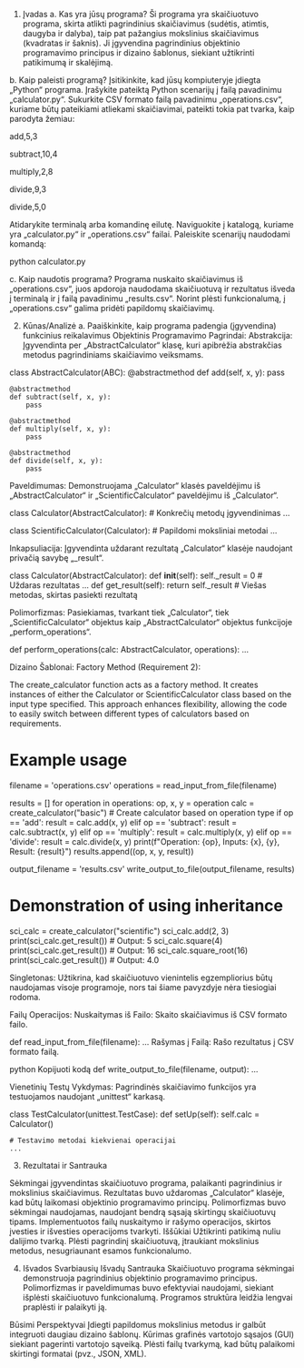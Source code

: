 1. Įvadas
a. Kas yra jūsų programa?
Ši programa yra skaičiuotuvo programa, skirta atlikti pagrindinius skaičiavimus (sudėtis, atimtis, daugyba ir dalyba), taip pat pažangius mokslinius skaičiavimus (kvadratas ir šaknis).
Ji įgyvendina pagrindinius objektinio programavimo principus ir dizaino šablonus, siekiant užtikrinti patikimumą ir skalėjimą.

b. Kaip paleisti programą?
Įsitikinkite, kad jūsų kompiuteryje įdiegta „Python“ programa.
Įrašykite pateiktą Python scenarijų į failą pavadinimu „calculator.py“.
Sukurkite CSV formato failą pavadinimu „operations.csv“, kuriame būtų pateikiami atliekami skaičiavimai, pateikti tokia pat tvarka, kaip parodyta žemiau:

add,5,3

subtract,10,4

multiply,2,8

divide,9,3

divide,5,0

Atidarykite terminalą arba komandinę eilutę.
Naviguokite į katalogą, kuriame yra „calculator.py“ ir „operations.csv“ failai.
Paleiskite scenarijų naudodami komandą:

python calculator.py

c. Kaip naudotis programa?
Programa nuskaito skaičiavimus iš „operations.csv“, juos apdoroja naudodama skaičiuotuvą ir rezultatus išveda į terminalą ir į failą pavadinimu „results.csv“. Norint plėsti funkcionalumą, į „operations.csv“ galima pridėti papildomų skaičiavimų.

2. Kūnas/Analizė
a. Paaiškinkite, kaip programa padengia (įgyvendina) funkcinius reikalavimus
Objektinis Programavimo Pagrindai:
Abstrakcija: Įgyvendinta per „AbstractCalculator“ klasę, kuri apibrėžia abstrakčias metodus pagrindiniams skaičiavimo veiksmams.

class AbstractCalculator(ABC):
    @abstractmethod
    def add(self, x, y):
        pass

    @abstractmethod
    def subtract(self, x, y):
        pass

    @abstractmethod
    def multiply(self, x, y):
        pass

    @abstractmethod
    def divide(self, x, y):
        pass
Paveldimumas: Demonstruojama „Calculator“ klasės paveldėjimu iš „AbstractCalculator“ ir „ScientificCalculator“ paveldėjimu iš „Calculator“.

class Calculator(AbstractCalculator):
    # Konkrečių metodų įgyvendinimas
    ...

class ScientificCalculator(Calculator):
    # Papildomi moksliniai metodai
    ...
    
Inkapsuliacija: Įgyvendinta uždarant rezultatą „Calculator“ klasėje naudojant privačią savybę „_result“.

class Calculator(AbstractCalculator):
    def __init__(self):
        self._result = 0  # Uždaras rezultatas
    ...
    def get_result(self):
        return self._result  # Viešas metodas, skirtas pasiekti rezultatą

        
Polimorfizmas: Pasiekiamas, tvarkant tiek „Calculator“, tiek „ScientificCalculator“ objektus kaip „AbstractCalculator“ objektus funkcijoje „perform_operations“.

def perform_operations(calc: AbstractCalculator, operations):
    ...


Dizaino Šablonai:
Factory Method (Requirement 2):

The create_calculator function acts as a factory method.
It creates instances of either the Calculator or ScientificCalculator class based on the input type specified.
This approach enhances flexibility, allowing the code to easily switch between different types of calculators based on requirements.

# Example usage
filename = 'operations.csv'
operations = read_input_from_file(filename)

results = []
for operation in operations:
    op, x, y = operation
    calc = create_calculator("basic")  # Create calculator based on operation type
    if op == 'add':
        result = calc.add(x, y)
    elif op == 'subtract':
        result = calc.subtract(x, y)
    elif op == 'multiply':
        result = calc.multiply(x, y)
    elif op == 'divide':
        result = calc.divide(x, y)
    print(f"Operation: {op}, Inputs: {x}, {y}, Result: {result}")
    results.append((op, x, y, result))

output_filename = 'results.csv'
write_output_to_file(output_filename, results)

# Demonstration of using inheritance
sci_calc = create_calculator("scientific")
sci_calc.add(2, 3)
print(sci_calc.get_result())  # Output: 5
sci_calc.square(4)
print(sci_calc.get_result())  # Output: 16
sci_calc.square_root(16)
print(sci_calc.get_result())  # Output: 4.0


Singletonas: Užtikrina, kad skaičiuotuvo vienintelis egzempliorius būtų naudojamas visoje programoje, nors tai šiame pavyzdyje nėra tiesiogiai rodoma.


Failų Operacijos:
Nuskaitymas iš Failo: Skaito skaičiavimus iš CSV formato failo.

def read_input_from_file(filename):
    ...
Rašymas į Failą: Rašo rezultatus į CSV formato failą.

python
Kopijuoti kodą
def write_output_to_file(filename, output):
    ...
    
Vienetinių Testų Vykdymas:
Pagrindinės skaičiavimo funkcijos yra testuojamos naudojant „unittest“ karkasą.

class TestCalculator(unittest.TestCase):
    def setUp(self):
        self.calc = Calculator()

    # Testavimo metodai kiekvienai operacijai
    ...
3. Rezultatai ir Santrauka

Sėkmingai įgyvendintas skaičiuotuvo programa, palaikanti pagrindinius ir mokslinius skaičiavimus.
Rezultatas buvo uždaromas „Calculator“ klasėje, kad būtų laikomasi objektinio programavimo principų.
Polimorfizmas buvo sėkmingai naudojamas, naudojant bendrą sąsają skirtingų skaičiuotuvų tipams.
Implementuotos failų nuskaitymo ir rašymo operacijos, skirtos įvesties ir išvesties operacijoms tvarkyti.
Iššūkiai
Užtikrinti patikimą nuliu dalijimo tvarką.
Plėsti pagrindinį skaičiuotuvą, įtraukiant mokslinius metodus, nesugriaunant esamos funkcionalumo.

4. Išvados
Svarbiausių Išvadų Santrauka
Skaičiuotuvo programa sėkmingai demonstruoja pagrindinius objektinio programavimo principus.
Polimorfizmas ir paveldimumas buvo efektyviai naudojami, siekiant išplėsti skaičiuotuvo funkcionalumą.
Programos struktūra leidžia lengvai praplėsti ir palaikyti ją.

Būsimi Perspektyvai
Įdiegti papildomus mokslinius metodus ir galbūt integruoti daugiau dizaino šablonų.
Kūrimas grafinės vartotojo sąsajos (GUI) siekiant pagerinti vartotojo sąveiką.
Plėsti failų tvarkymą, kad būtų palaikomi skirtingi formatai (pvz., JSON, XML).
